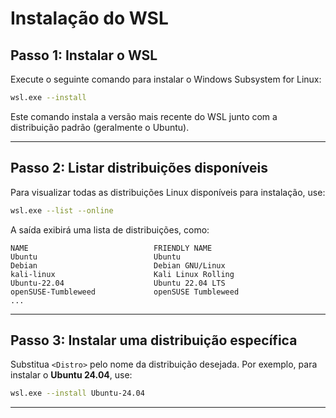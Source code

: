 # Instalação do WSL

## Passo 1: Instalar o WSL

Execute o seguinte comando para instalar o Windows Subsystem for Linux:

```bash
wsl.exe --install
```

Este comando instala a versão mais recente do WSL junto com a distribuição padrão (geralmente o Ubuntu).

---

## Passo 2: Listar distribuições disponíveis

Para visualizar todas as distribuições Linux disponíveis para instalação, use:

```bash
wsl.exe --list --online
```

A saída exibirá uma lista de distribuições, como:

```
NAME                            FRIENDLY NAME
Ubuntu                          Ubuntu
Debian                          Debian GNU/Linux
kali-linux                      Kali Linux Rolling
Ubuntu-22.04                    Ubuntu 22.04 LTS
openSUSE-Tumbleweed             openSUSE Tumbleweed
...
```

---

## Passo 3: Instalar uma distribuição específica

Substitua `<Distro>` pelo nome da distribuição desejada. Por exemplo, para instalar o **Ubuntu 24.04**, use:

```bash
wsl.exe --install Ubuntu-24.04
```

---
